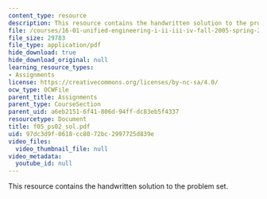 ```yaml
---
content_type: resource
description: This resource contains the handwritten solution to the problem set.
file: /courses/16-01-unified-engineering-i-ii-iii-iv-fall-2005-spring-2006/97dc3d9f0618cc8072bc2997725d839e_f05_ps02_sol.pdf
file_size: 29783
file_type: application/pdf
hide_download: true
hide_download_original: null
learning_resource_types:
- Assignments
license: https://creativecommons.org/licenses/by-nc-sa/4.0/
ocw_type: OCWFile
parent_title: Assignments
parent_type: CourseSection
parent_uid: a6eb2151-6f41-806d-94ff-dc83eb5f4337
resourcetype: Document
title: f05_ps02_sol.pdf
uid: 97dc3d9f-0618-cc80-72bc-2997725d839e
video_files:
  video_thumbnail_file: null
video_metadata:
  youtube_id: null
---
```

This resource contains the handwritten solution to the problem set.